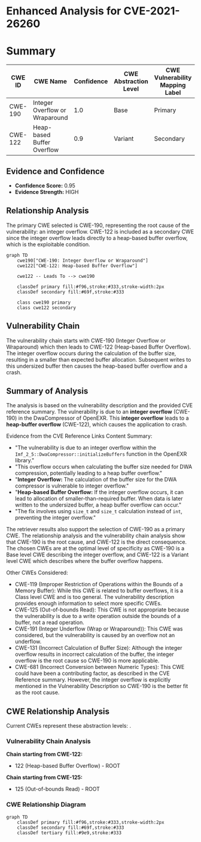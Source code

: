 # Enhanced Analysis for CVE-2021-26260

# Summary
| CWE ID | CWE Name | Confidence | CWE Abstraction Level | CWE Vulnerability Mapping Label | CWE-Vulnerability Mapping Notes |
|---|---|---|---|---|---|
| CWE-190 | Integer Overflow or Wraparound | 1.0 | Base | Primary | Allowed |
| CWE-122 | Heap-based Buffer Overflow | 0.9 | Variant | Secondary | Allowed |

## Evidence and Confidence

*   **Confidence Score:** 0.95
*   **Evidence Strength:** HIGH

## Relationship Analysis
The primary CWE selected is CWE-190, representing the root cause of the vulnerability: an integer overflow. CWE-122 is included as a secondary CWE since the integer overflow leads directly to a heap-based buffer overflow, which is the exploitable condition.

```mermaid
graph TD
    cwe190["CWE-190: Integer Overflow or Wraparound"]
    cwe122["CWE-122: Heap-based Buffer Overflow"]

    cwe122 -- Leads To --> cwe190
    
    classDef primary fill:#f96,stroke:#333,stroke-width:2px
    classDef secondary fill:#69f,stroke:#333
    
    class cwe190 primary
    class cwe122 secondary
```

## Vulnerability Chain
The vulnerability chain starts with CWE-190 (Integer Overflow or Wraparound) which then leads to CWE-122 (Heap-based Buffer Overflow). The integer overflow occurs during the calculation of the buffer size, resulting in a smaller than expected buffer allocation. Subsequent writes to this undersized buffer then causes the heap-based buffer overflow and a crash.

## Summary of Analysis
The analysis is based on the vulnerability description and the provided CVE reference summary. The vulnerability is due to an **integer overflow** (CWE-190) in the DwaCompressor of OpenEXR. This **integer overflow** leads to a **heap-buffer overflow** (CWE-122), which causes the application to crash.

Evidence from the CVE Reference Links Content Summary:
*   "The vulnerability is due to an integer overflow within the `Imf_2_5::DwaCompressor::initializeBuffers` function in the OpenEXR library."
*   "This overflow occurs when calculating the buffer size needed for DWA compression, potentially leading to a heap buffer overflow."
*   "**Integer Overflow:** The calculation of the buffer size for the DWA compressor is vulnerable to integer overflow."
*   "**Heap-based Buffer Overflow:** If the integer overflow occurs, it can lead to allocation of smaller-than-required buffer. When data is later written to the undersized buffer, a heap buffer overflow can occur."
*   "The fix involves using `size_t` and `size_t` calculation instead of `int`, preventing the integer overflow."

The retriever results also support the selection of CWE-190 as a primary CWE. The relationship analysis and the vulnerability chain analysis show that CWE-190 is the root cause, and CWE-122 is the direct consequence. The chosen CWEs are at the optimal level of specificity as CWE-190 is a Base level CWE describing the integer overflow, and CWE-122 is a Variant level CWE which describes where the buffer overflow happens.

Other CWEs Considered:

*   CWE-119 (Improper Restriction of Operations within the Bounds of a Memory Buffer): While this CWE is related to buffer overflows, it is a Class level CWE and is too general. The vulnerability description provides enough information to select more specific CWEs.
*   CWE-125 (Out-of-bounds Read): This CWE is not appropriate because the vulnerability is due to a write operation outside the bounds of a buffer, not a read operation.
*   CWE-191 (Integer Underflow (Wrap or Wraparound)): This CWE was considered, but the vulnerability is caused by an overflow not an underflow.
*   CWE-131 (Incorrect Calculation of Buffer Size): Although the integer overflow results in incorrect calculation of the buffer, the integer overflow is the root cause so CWE-190 is more applicable.
*   CWE-681 (Incorrect Conversion between Numeric Types): This CWE could have been a contributing factor, as described in the CVE Reference summary. However, the integer overflow is explicitly mentioned in the Vulnerability Description so CWE-190 is the better fit as the root cause.


## CWE Relationship Analysis

Current CWEs represent these abstraction levels: .


### Vulnerability Chain Analysis

**Chain starting from CWE-122:**
- 122 (Heap-based Buffer Overflow) - ROOT


**Chain starting from CWE-125:**
- 125 (Out-of-bounds Read) - ROOT



### CWE Relationship Diagram

```mermaid
graph TD
    classDef primary fill:#f96,stroke:#333,stroke-width:2px
    classDef secondary fill:#69f,stroke:#333
    classDef tertiary fill:#9e9,stroke:#333
```